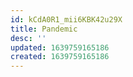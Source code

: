 ```yaml
---
id: kCdA0R1_mii6KBK42u29X
title: Pandemic
desc: ''
updated: 1639759165186
created: 1639759165186
---
```


